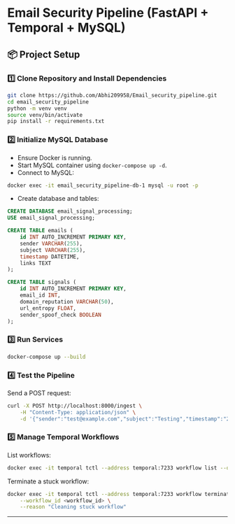 # Email Security Pipeline (FastAPI + Temporal + MySQL)

## 📦 Project Setup

### 1️⃣ Clone Repository and Install Dependencies

```bash
git clone https://github.com/Abhi209958/Email_security_pipeline.git
cd email_security_pipeline
python -m venv venv
source venv/bin/activate
pip install -r requirements.txt
```

### 2️⃣ Initialize MySQL Database

* Ensure Docker is running.
* Start MySQL container using `docker-compose up -d`.
* Connect to MySQL:

```bash
docker exec -it email_security_pipeline-db-1 mysql -u root -p
```

* Create database and tables:

```sql
CREATE DATABASE email_signal_processing;
USE email_signal_processing;

CREATE TABLE emails (
    id INT AUTO_INCREMENT PRIMARY KEY,
    sender VARCHAR(255),
    subject VARCHAR(255),
    timestamp DATETIME,
    links TEXT
);

CREATE TABLE signals (
    id INT AUTO_INCREMENT PRIMARY KEY,
    email_id INT,
    domain_reputation VARCHAR(50),
    url_entropy FLOAT,
    sender_spoof_check BOOLEAN
);
```

### 3️⃣ Run Services

```bash
docker-compose up --build
```

### 4️⃣ Test the Pipeline

Send a POST request:

```bash
curl -X POST http://localhost:8000/ingest \
    -H "Content-Type: application/json" \
    -d '{"sender":"test@example.com","subject":"Testing","timestamp":"2025-06-28T12:00:00Z","links":"http://example.com"}'
```

### 5️⃣ Manage Temporal Workflows

List workflows:

```bash
docker exec -it temporal tctl --address temporal:7233 workflow list --query "ExecutionStatus='Running'"
```

Terminate a stuck workflow:

```bash
docker exec -it temporal tctl --address temporal:7233 workflow terminate \
    --workflow_id <workflow_id> \
    --reason "Cleaning stuck workflow"
```

---

